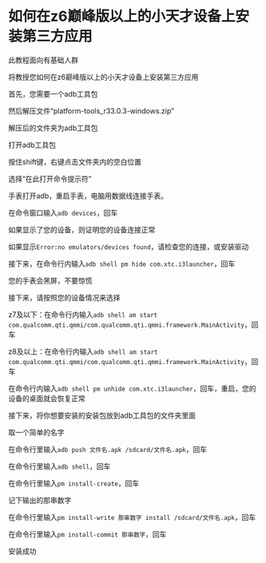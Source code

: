 # 如何在z6巅峰版以上的小天才设备上安装第三方应用
此教程面向有基础人群

将教授您如何在z6巅峰版以上的小天才设备上安装第三方应用

首先，您需要一个adb工具包

然后解压文件“platform-tools_r33.0.3-windows.zip”

解压后的文件夹为adb工具包

打开adb工具包

按住shift键，右键点击文件夹内的空白位置

选择“在此打开命令提示符”

手表打开adb，重启手表，电脑用数据线连接手表。

在命令窗口输入`adb devices`，回车

如果显示了您的设备，则证明您的设备连接正常

如果显示`Error:no emulators/devices found`，请检查您的连接，或安装驱动

接下来，在命令行内输入`adb shell pm hide com.xtc.i3launcher`，回车

您的手表会黑屏，不要惊慌

接下来，请按照您的设备情况来选择

z7及以下：在命令行内输入`adb shell am start com.qualcomm.qti.qmmi/com.qualcomm.qti.qmmi.framework.MainActivity`，回车

z8及以上：在命令行内输入`adb shell am start com.qualcomm.qti.qmmi/com.qualcomm.qti.qmmi.framework.MainActivity`，回车

在命令行内输入`adb shell pm unhide com.xtc.i3launcher`，回车，重启，您的设备的桌面就会恢复正常

接下来，将你想要安装的安装包放到adb工具包的文件夹里面

取一个简单的名字

在命令行里输入`adb push 文件名.apk /sdcard/文件名.apk`，回车

在命令行里输入`adb shell`，回车

在命令行里输入`pm install-create`，回车

记下输出的那串数字

在命令行里输入`pm install-write 那串数字 install /sdcard/文件名.apk`，回车

在命令行里输入`pm install-commit 那串数字`，回车

安装成功
